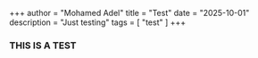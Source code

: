 +++
author = "Mohamed Adel"
title = "Test"
date = "2025-10-01"
description = "Just testing"
tags = [
    "test"
]
+++
### THIS IS A TEST
